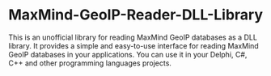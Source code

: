 # MaxMind-GeoIP-Reader-DLL-Library
This is an unofficial library for reading MaxMind GeoIP databases as a DLL library. It provides a simple and easy-to-use interface for reading MaxMind GeoIP databases in your applications. You can use it in your Delphi, C#, C++ and other programming languages projects.
